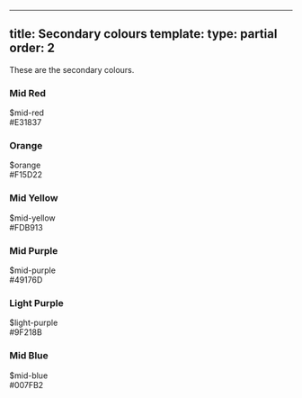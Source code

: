 ---
title: Secondary colours
template:
type: partial
order: 2
--------
<div class="pl-wrap__inner">
    <p>These are the secondary colours.</p>
    <div class="col-wrap">
        <div class="col col--fluid-3">
            <h3 class="text-center margin-bottom-sm--1 margin-bottom-md--1">Mid Red</h3>
            <div class="background--mid-red pl-colour-circle  padding-top--6 padding-left--2">$mid-red <br/>#E31837</div>
        </div>
        <div class="col col--fluid-3">
            <h3 class="text-center margin-bottom-sm--1 margin-bottom-md--1">Orange</h3>
            <div class="background--orange pl-colour-circle  padding-top--6 padding-left--2">$orange <br/>#F15D22</div>
        </div>
        <div class="col col--fluid-3">
            <h3 class="text-center margin-bottom-sm--1 margin-bottom-md--1">Mid Yellow</h3>
            <div class="background--mid-yellow pl-colour-circle  padding-top--6 padding-left--2">$mid-yellow <br/>#FDB913</div>
        </div>
    </div>
    <div class="col-wrap">
        <div class="col col--fluid-3">
            <h3 class="text-center margin-bottom-sm--1 margin-bottom-md--1">Mid Purple</h3>
            <div class="background--mid-purple pl-colour-circle  padding-top--6 padding-left--2">$mid-purple <br/>#49176D</div>
        </div>
        <div class="col col--fluid-3">
            <h3 class="text-center margin-bottom-sm--1 margin-bottom-md--1">Light Purple</h3>
            <div class="background--light-purple pl-colour-circle  padding-top--6 padding-left--2">$light-purple <br/>#9F218B</div>
        </div>
        <div class="col col--fluid-3">
            <h3 class="text-center margin-bottom-sm--1 margin-bottom-md--1">Mid Blue</h3>
            <div class="background--mid-blue pl-colour-circle  padding-top--6 padding-left--2">$mid-blue <br/>#007FB2</div>
        </div>
    </div>
</div>